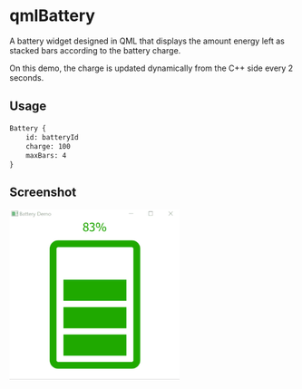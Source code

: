 qmlBattery
===================
A battery widget designed in QML that displays the amount energy left as stacked bars according to the battery charge. 

On this demo, the charge is updated dynamically from the C++ side every 2 seconds.

Usage
--------------
```
Battery {
	id: batteryId
	charge: 100
	maxBars: 4
}  
```

Screenshot
--------------
<img src="screenshot.gif" alt="Screenshot" width="300" height="300">



